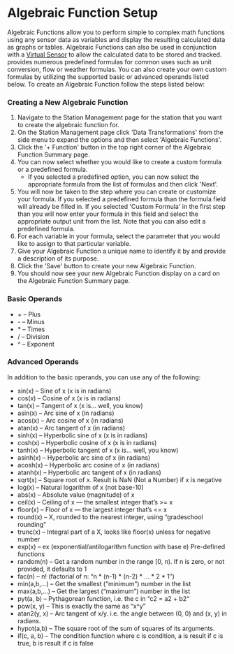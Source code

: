 # Algebraic Function Setup

Algebraic Functions allow you to perform simple to complex math functions using any sensor data as variables and display the resulting calculated data as graphs or tables. Algebraic Functions can also be used in conjunction with a [Virtual Sensor](virtual-sensor-setup.md) to allow the calculated data to be stored and tracked. <span class="app-name"></span> provides numerous predefined formulas for common uses such as unit conversion, flow or weather formulas. You can also create your own custom formulas by utilizing the supported basic or advanced operands listed below. To create an Algebraic Function follow the steps listed below:

### Creating a New Algebraic Function

1.  Navigate to the Station Management page for the station that you want to create the algebraic function for.
2.  On the Station Management page click 'Data Transformations' from the side menu to expand the options and then select 'Algebraic Functions'.
3.  Click the '+ Function' button in the top right corner of the Algebraic Function Summary page.
4.  You can now select whether you would like to create a custom formula or a predefined formula.
    -   If you selected a predefined option, you can now select the appropriate formula from the list of formulas and then click 'Next'.
5.  You will now be taken to the step where you can create or customize your formula. If you selected a predefined formula than the formula field will already be filled in. If you selected 'Custom Formula' in the first step than you will now enter your formula in this field and select the appropriate output unit from the list. Note that you can also edit a predefined formula.
6.  For each variable in your formula, select the parameter that you would like to assign to that particular variable.
7.  Give your Algebraic Function a unique name to identify it by and provide a description of its purpose.
8.  Click the 'Save' button to create your new Algebraic Function.
9.  You should now see your new Algebraic Function display on a card on the Algebraic Function Summary page.

### Basic Operands

-   \+ – Plus
-   \- – Minus
-   \* – Times
-   / – Division
-   ^ – Exponent

### Advanced Operands

In addition to the basic operands, you can use any of the following:

-   sin(x) – Sine of x (x is in radians)
-   cos(x) – Cosine of x (x is in radians)
-   tan(x) – Tangent of x (x is… well, you know)
-   asin(x) – Arc sine of x (in radians)
-   acos(x) – Arc cosine of x (in radians)
-   atan(x) – Arc tangent of x (in radians)
-   sinh(x) – Hyperbolic sine of x (x is in radians)
-   cosh(x) – Hyperbolic cosine of x (x is in radians)
-   tanh(x) – Hyperbolic tangent of x (x is… well, you know)
-   asinh(x) – Hyperbolic arc sine of x (in radians)
-   acosh(x) – Hyperbolic arc cosine of x (in radians)
-   atanh(x) – Hyperbolic arc tangent of x (in radians)
-   sqrt(x) – Square root of x. Result is NaN (Not a Number) if x is negative
-   log(x) – Natural logarithm of x (not base-10)
-   abs(x) – Absolute value (magnitude) of x
-   ceil(x) – Ceiling of x — the smallest integer that’s >= x
-   floor(x) – Floor of x — the largest integer that’s <= x
-   round(x) – X, rounded to the nearest integer, using “gradeschool rounding”
-   trunc(x) – Integral part of a X, looks like floor(x) unless for negative number
-   exp(x) – ex (exponential/antilogarithm function with base e) Pre-defined functions
-   random(n) – Get a random number in the range [0, n). If n is zero, or not provided, it defaults to 1
-   fac(n) – n! (factorial of n: “n * (n-1) * (n-2) * … * 2 * 1″)
-   min(a,b,…) – Get the smallest (“minimum”) number in the list
-   max(a,b,…) – Get the largest (“maximum”) number in the list
-   pyt(a, b) – Pythagorean function, i.e. the c in “c2 = a2 + b2“
-   pow(x, y) – This is exactly the same as “x^y”
-   atan2(y, x) – Arc tangent of x/y. i.e. the angle between (0, 0) and (x, y) in radians.
-   hypot(a,b) – The square root of the sum of squares of its arguments.
-   if(c, a, b) – The condition function where c is condition, a is result if c is true, b is result if c is false